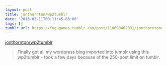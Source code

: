 ```yaml
---
layout: post
title: jonthornton/wp2tumblr
date: '2015-02-11T00:11:45-08:00'
tags: []
tumblr_url: https://fugugames.tumblr.com/post/110698402031/jonthorntonwp2tumblr
---
```

[jonthornton/wp2tumblr](https://github.com/jonthornton/wp2tumblr)  

> Finally got all my wordpress blog imported into tumblr using this wp2tumblr - took a few days because of the 250-post limit on tumblr.

